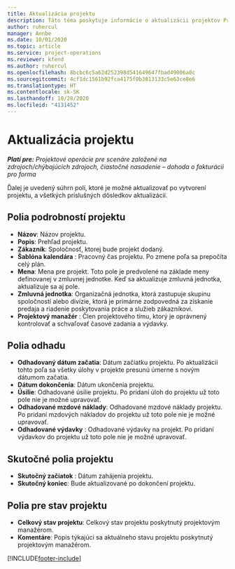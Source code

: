 ```yaml
---
title: Aktualizácia projektu
description: Táto téma poskytuje informácie o aktualizácii projektov Project Operations.
author: ruhercul
manager: Annbe
ms.date: 10/01/2020
ms.topic: article
ms.service: project-operations
ms.reviewer: kfend
ms.author: ruhercul
ms.openlocfilehash: 8bcbc6c5a62d252398d541649647fbad49006a0c
ms.sourcegitcommit: 4cf1dc1561b92fca4175f0b3813133c5e63ce8e6
ms.translationtype: HT
ms.contentlocale: sk-SK
ms.lasthandoff: 10/28/2020
ms.locfileid: "4131452"
---
```

# <a name="update-a-project"></a>Aktualizácia projektu

_**Platí pre:** Projektové operácie pre scenáre založené na zdrojoch/chýbajúcich zdrojoch, čiastočné nasadenie – dohoda o fakturácii pro forma_

Ďalej je uvedený súhrn polí, ktoré je možné aktualizovať po vytvorení projektu, a všetkých príslušných dôsledkov aktualizácií.

## <a name="project-detail-fields"></a>Polia podrobností projektu

- **Názov**: Názov projektu.
- **Popis**: Prehľad projektu.
- **Zákazník**: Spoločnosť, ktorej bude projekt dodaný.
- **Šablóna kalendára** : Pracovný čas projektu. Po zmene poľa sa prepočíta celý plán.
- **Mena**: Mena pre projekt. Toto pole je predvolené na základe meny definovanej v zmluvnej jednotke. Keď sa aktualizuje zmluvná jednotka, aktualizuje sa aj pole.
- **Zmluvná jednotka**: Organizačná jednotka, ktorá zastupuje skupinu spoločností alebo divízie, ktorá je primárne zodpovedná za získanie predaja a riadenie poskytovania práce a služieb zákazníkovi. 
- **Projektový manažér** : Člen projektového tímu, ktorý je oprávnený kontrolovať a schvaľovať časové zadania a výdavky.

## <a name="estimate-fields"></a>Polia odhadu

- **Odhadovaný dátum začatia**: Dátum začiatku projektu. Po aktualizácii tohto poľa sa všetky úlohy v projekte presunú úmerne s novým dátumom začatia.
- **Dátum dokončenia**: Dátum ukončenia projektu.
- **Úsilie**: Odhadované úsilie projektu. Po pridaní úloh do projektu už toto pole nie je možné upravovať.
- **Odhadované mzdové náklady**: Odhadované mzdové náklady projektu. Po pridaní mzdových nákladov do projektu už toto pole nie je možné upravovať.
- **Odhadované výdavky** : Odhadované výdavky na projekt. Po pridaní výdavkov do projektu už toto pole nie je možné upravovať.

## <a name="project-actual-fields"></a>Skutočné polia projektu
- **Skutočný začiatok** : Dátum zahájenia projektu.
- **Skutočný koniec**: Bude aktualizované po dokončení projektu.

## <a name="project-status-fields"></a>Polia pre stav projektu

- **Celkový stav projektu**: Celkový stav projektu poskytnutý projektovým manažérom.
- **Komentáre**: Popis týkajúci sa aktuálneho stavu projektu poskytnutý projektovým manažérom.



[!INCLUDE[footer-include](../includes/footer-banner.md)]